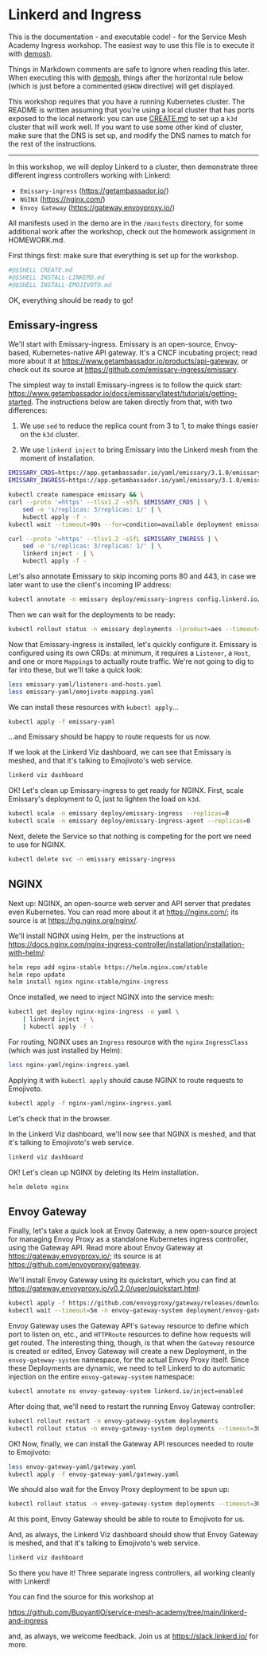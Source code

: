 # Linkerd and Ingress

This is the documentation - and executable code! - for the Service Mesh
Academy Ingress workshop. The easiest way to use this file is to execute it
with [demosh].

Things in Markdown comments are safe to ignore when reading this later. When
executing this with [demosh], things after the horizontal rule below (which
is just before a commented `@SHOW` directive) will get displayed.

[demosh]: https://github.com/BuoyantIO/demosh

This workshop requires that you have a running Kubernetes cluster. The README
is written assuming that you're using a local cluster that has ports exposed
to the local network: you can use [CREATE.md](CREATE.md) to set up a `k3d`
cluster that will work well. If you want to use some other kind of cluster,
make sure that the DNS is set up, and modify the DNS names to match for the
rest of the instructions.

<!-- @import demo-tools.sh -->
<!-- @import check-requirements.sh -->
<!-- @start_livecast -->
---
<!-- @SHOW -->

In this workshop, we will deploy Linkerd to a cluster, then demonstrate three
different ingress controllers working with Linkerd:

- `Emissary-ingress` (https://getambassador.io/)
- `NGINX` (https://nginx.com/)
- `Envoy Gateway` (https://gateway.envoyproxy.io/)

All manifests used in the demo are in the `/manifests` directory, for some
additional work after the workshop, check out the homework assignment in
HOMEWORK.md.

First things first: make sure that everything is set up for the workshop.

```bash
#@$SHELL CREATE.md
#@$SHELL INSTALL-LINKERD.md
#@$SHELL INSTALL-EMOJIVOTO.md
```

OK, everything should be ready to go!

<!-- @wait_clear -->

## Emissary-ingress

We'll start with Emissary-ingress. Emissary is an open-source, Envoy-based,
Kubernetes-native API gateway. It's a CNCF incubating project; read more about
it at https://www.getambassador.io/products/api-gateway, or check out its
source at https://github.com/emissary-ingress/emissary.

The simplest way to install Emissary-ingress is to follow the quick start:
https://www.getambassador.io/docs/emissary/latest/tutorials/getting-started.
The instructions below are taken directly from that, with two differences:

1. We use `sed` to reduce the replica count from 3 to 1, to make things easier
   on the `k3d` cluster.

2. We use `linkerd inject` to bring Emissary into the Linkerd mesh from the
   moment of installation.

```bash
EMISSARY_CRDS=https://app.getambassador.io/yaml/emissary/3.1.0/emissary-crds.yaml
EMISSARY_INGRESS=https://app.getambassador.io/yaml/emissary/3.1.0/emissary-emissaryns.yaml

kubectl create namespace emissary && \
curl --proto '=https' --tlsv1.2 -sSfL $EMISSARY_CRDS | \
    sed -e 's/replicas: 3/replicas: 1/' | \
    kubectl apply -f -
kubectl wait --timeout=90s --for=condition=available deployment emissary-apiext -n emissary-system

curl --proto '=https' --tlsv1.2 -sSfL $EMISSARY_INGRESS | \
    sed -e 's/replicas: 3/replicas: 1/' | \
    linkerd inject - | \
    kubectl apply -f -
```

Let's also annotate Emissary to skip incoming ports 80 and 443, in case we
later want to use the client's incoming IP address:

```bash
kubectl annotate -n emissary deploy/emissary-ingress config.linkerd.io/skip-incoming-ports=80,443
```

Then we can wait for the deployments to be ready:

```bash
kubectl rollout status -n emissary deployments -lproduct=aes --timeout=30s
```

<!-- @clear -->

Now that Emissary-ingress is installed, let's quickly configure it. Emissary
is configured using its own CRDs: at minimum, it requires a `Listener`, a
`Host`, and one or more `Mapping`s to actually route traffic. We're not going
to dig to far into these, but we'll take a quick look:

```bash
less emissary-yaml/listeners-and-hosts.yaml
less emissary-yaml/emojivoto-mapping.yaml
```

We can install these resources with `kubectl apply`...

```bash
kubectl apply -f emissary-yaml
```

...and Emissary should be happy to route requests for us now.

<!-- @browser_then_terminal -->

If we look at the Linkerd Viz dashboard, we can see that Emissary is meshed,
and that it's talking to Emojivoto's web service.

```bash
linkerd viz dashboard
```

<!-- @clear -->

OK! Let's clean up Emissary-ingress to get ready for NGINX. First, scale
Emissary's deployment to 0, just to lighten the load on `k3d`.

```bash
kubectl scale -n emissary deploy/emissary-ingress --replicas=0
kubectl scale -n emissary deploy/emissary-ingress-agent --replicas=0
```

Next, delete the Service so that nothing is competing for the port we need to
use for NGINX.

```bash
kubectl delete svc -n emissary emissary-ingress
```

<!-- @wait_clear -->

## NGINX

Next up: NGINX, an open-source web server and API server that predates even
Kubernetes. You can read more about it at https://nginx.com/; its source is at
https://hg.nginx.org/nginx/.

We'll install NGINX using Helm, per the instructions at
https://docs.nginx.com/nginx-ingress-controller/installation/installation-with-helm/:

```bash
helm repo add nginx-stable https://helm.nginx.com/stable
helm repo update
helm install nginx nginx-stable/nginx-ingress
```

Once installed, we need to inject NGINX into the service mesh:

```bash
kubectl get deploy nginx-nginx-ingress -o yaml \
    | linkerd inject - \
    | kubectl apply -f -
```

For routing, NGINX uses an `Ingress` resource with the `nginx` `IngressClass`
(which was just installed by Helm):

```bash
less nginx-yaml/nginx-ingress.yaml
```

Applying it with `kubectl apply` should cause NGINX to route requests to
Emojivoto.

```bash
kubectl apply -f nginx-yaml/nginx-ingress.yaml
```

Let's check that in the browser.

<!-- @browser_then_terminal -->

In the Linkerd Viz dashboard, we'll now see that NGINX is meshed, and that
it's talking to Emojivoto's web service.

```bash
linkerd viz dashboard
```

<!-- @clear -->

OK! Let's clean up NGINX by deleting its Helm installation.

```bash
helm delete nginx
```

<!-- @wait_clear -->

## Envoy Gateway

Finally, let's take a quick look at Envoy Gateway, a new open-source project
for managing Envoy Proxy as a standalone Kubernetes ingress controller, using
the Gateway API. Read more about Envoy Gateway at https://gateway.envoyproxy.io/;
its source is at https://github.com/envoyproxy/gateway.

We'll install Envoy Gateway using its quickstart, which you can find at
https://gateway.envoyproxy.io/v0.2.0/user/quickstart.html:

```bash
kubectl apply -f https://github.com/envoyproxy/gateway/releases/download/v0.2.0/install.yaml
kubectl wait --timeout=5m -n envoy-gateway-system deployment/envoy-gateway --for=condition=Available
```

<!-- @wait_clear -->

Envoy Gateway uses the Gateway API's `Gateway` resource to define which port
to listen on, etc., and `HTTPRoute` resources to define how requests will get
routed. The interesting thing, though, is that when the `Gateway` resource is
created or edited, Envoy Gateway will create a new Deployment, in the
`envoy-gateway-system` namespace, for the actual Envoy Proxy itself. Since
these Deployments are dynamic, we need to tell Linkerd to do automatic
injection on the entire `envoy-gateway-system` namespace:

```bash
kubectl annotate ns envoy-gateway-system linkerd.io/inject=enabled
```

After doing that, we'll need to restart the running Envoy Gateway controller:

```bash
kubectl rollout restart -n envoy-gateway-system deployments
kubectl rollout status -n envoy-gateway-system deployments --timeout=30s
```

OK! Now, finally, we can install the Gateway API resources needed to route to
Emojivoto:

```bash
less envoy-gateway-yaml/gateway.yaml
kubectl apply -f envoy-gateway-yaml/gateway.yaml
```

We should also wait for the Envoy Proxy deployment to be spun up:

```bash
kubectl rollout status -n envoy-gateway-system deployments --timeout=30s
```

At this point, Envoy Gateway should be able to route to Emojivoto for us.

<!-- @browser_then_terminal -->

And, as always, the Linkerd Viz dashboard should show that Envoy Gateway is
meshed, and that it's talking to Emojivoto's web service.

```bash
linkerd viz dashboard
```

<!-- @SHOW -->
<!-- @clear -->

So there you have it! Three separate ingress controllers, all working cleanly
with Linkerd!

You can find the source for this workshop at

https://github.com/BuoyantIO/service-mesh-academy/tree/main/linkerd-and-ingress

and, as always, we welcome feedback. Join us at https://slack.linkerd.io/ for
more.

<!-- @wait -->
<!-- @show_slides -->


